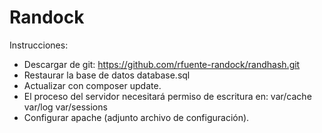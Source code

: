 Randock
=======

Instrucciones:
- Descargar de git: https://github.com/rfuente-randock/randhash.git
- Restaurar la base de datos database.sql
- Actualizar con composer update.
- El proceso del servidor necesitará permiso de escritura en:
    var/cache
    var/log
    var/sessions
- Configurar apache (adjunto archivo de configuración).

